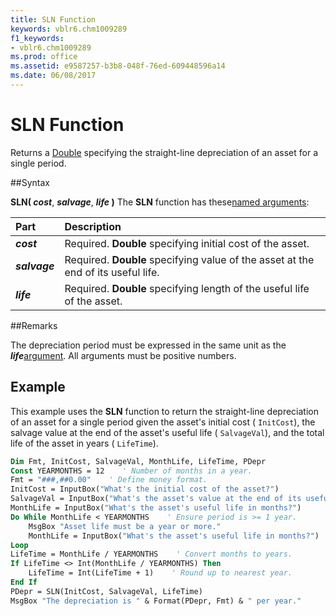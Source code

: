 ```yaml
---
title: SLN Function
keywords: vblr6.chm1009289
f1_keywords:
- vblr6.chm1009289
ms.prod: office
ms.assetid: e9587257-b3b8-048f-76ed-609448596a14
ms.date: 06/08/2017
---
```



# SLN Function



Returns a [Double](../../Glossary/vbe-glossary.md) specifying the straight-line depreciation of an asset for a single period.

##Syntax

**SLN( _cost_**, **_salvage_**, **_life_ )**
The  **SLN** function has these[named arguments](../../Glossary/vbe-glossary.md):


|**Part**|**Description**|
|:-----|:-----|
|**_cost_**|Required.  **Double** specifying initial cost of the asset.|
|**_salvage_**|Required.  **Double** specifying value of the asset at the end of its useful life.|
|**_life_**|Required.  **Double** specifying length of the useful life of the asset.|

##Remarks

The depreciation period must be expressed in the same unit as the  **_life_**[argument](../../Glossary/vbe-glossary.md). All arguments must be positive numbers.

## Example

This example uses the  **SLN** function to return the straight-line depreciation of an asset for a single period given the asset's initial cost ( `InitCost`), the salvage value at the end of the asset's useful life ( `SalvageVal`), and the total life of the asset in years ( `LifeTime`).


```vb
Dim Fmt, InitCost, SalvageVal, MonthLife, LifeTime, PDepr
Const YEARMONTHS = 12    ' Number of months in a year.
Fmt = "###,##0.00"    ' Define money format.
InitCost = InputBox("What's the initial cost of the asset?")
SalvageVal = InputBox("What's the asset's value at the end of its useful life?")
MonthLife = InputBox("What's the asset's useful life in months?")
Do While MonthLife < YEARMONTHS    ' Ensure period is >= 1 year.
    MsgBox "Asset life must be a year or more."
    MonthLife = InputBox("What's the asset's useful life in months?")
Loop
LifeTime = MonthLife / YEARMONTHS    ' Convert months to years.
If LifeTime <> Int(MonthLife / YEARMONTHS) Then
    LifeTime = Int(LifeTime + 1)    ' Round up to nearest year.
End If
PDepr = SLN(InitCost, SalvageVal, LifeTime)
MsgBox "The depreciation is " & Format(PDepr, Fmt) & " per year."

```


